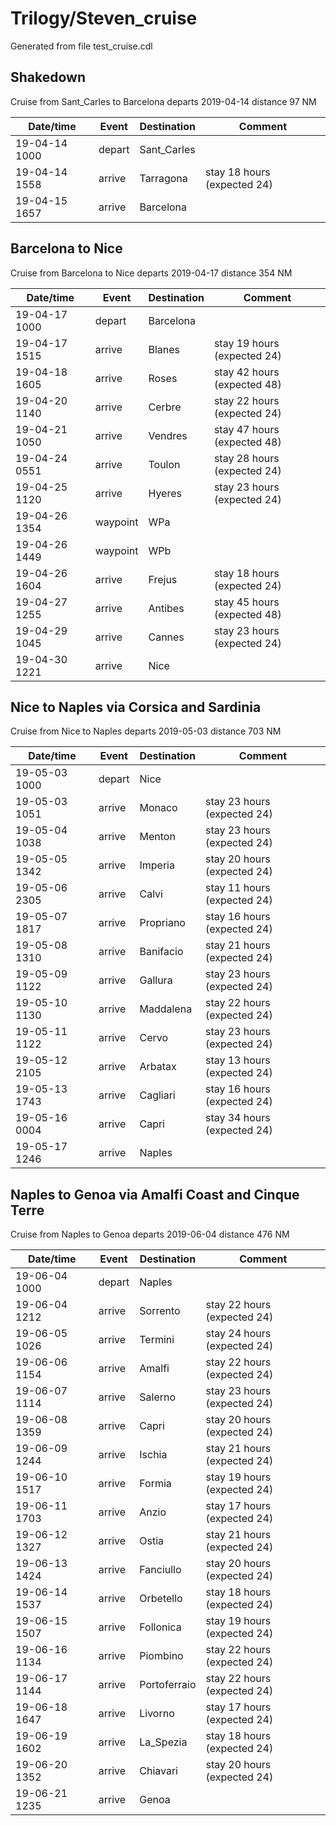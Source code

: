 # Trilogy/Steven_cruise
Generated from file test_cruise.cdl
## Shakedown
Cruise from Sant_Carles to Barcelona departs 2019-04-14 distance 97 NM

Date/time    | Event | Destination | Comment
------------ | ----- | ----------- | ------------------
19-04-14 1000 | depart | Sant_Carles |
19-04-14 1558 | arrive | Tarragona | stay 18 hours (expected 24)
19-04-15 1657 | arrive |  Barcelona |

## Barcelona to Nice
Cruise from Barcelona to Nice departs 2019-04-17 distance 354 NM

Date/time    | Event | Destination | Comment
------------ | ----- | ----------- | ------------------
19-04-17 1000 | depart | Barcelona |
19-04-17 1515 | arrive | Blanes | stay 19 hours (expected 24)
19-04-18 1605 | arrive | Roses | stay 42 hours (expected 48)
19-04-20 1140 | arrive | Cerbre | stay 22 hours (expected 24)
19-04-21 1050 | arrive | Vendres | stay 47 hours (expected 48)
19-04-24 0551 | arrive | Toulon | stay 28 hours (expected 24)
19-04-25 1120 | arrive | Hyeres | stay 23 hours (expected 24)
19-04-26 1354 | waypoint | WPa |
19-04-26 1449 | waypoint | WPb |
19-04-26 1604 | arrive | Frejus | stay 18 hours (expected 24)
19-04-27 1255 | arrive | Antibes | stay 45 hours (expected 48)
19-04-29 1045 | arrive | Cannes | stay 23 hours (expected 24)
19-04-30 1221 | arrive |  Nice |

## Nice to Naples via Corsica and Sardinia
Cruise from Nice to Naples departs 2019-05-03 distance 703 NM

Date/time    | Event | Destination | Comment
------------ | ----- | ----------- | ------------------
19-05-03 1000 | depart | Nice |
19-05-03 1051 | arrive | Monaco | stay 23 hours (expected 24)
19-05-04 1038 | arrive | Menton | stay 23 hours (expected 24)
19-05-05 1342 | arrive | Imperia | stay 20 hours (expected 24)
19-05-06 2305 | arrive | Calvi | stay 11 hours (expected 24)
19-05-07 1817 | arrive | Propriano | stay 16 hours (expected 24)
19-05-08 1310 | arrive | Banifacio | stay 21 hours (expected 24)
19-05-09 1122 | arrive | Gallura | stay 23 hours (expected 24)
19-05-10 1130 | arrive | Maddalena | stay 22 hours (expected 24)
19-05-11 1122 | arrive | Cervo | stay 23 hours (expected 24)
19-05-12 2105 | arrive | Arbatax | stay 13 hours (expected 24)
19-05-13 1743 | arrive | Cagliari | stay 16 hours (expected 24)
19-05-16 0004 | arrive | Capri | stay 34 hours (expected 24)
19-05-17 1246 | arrive |  Naples |

## Naples to Genoa via Amalfi Coast and Cinque Terre
Cruise from Naples to Genoa departs 2019-06-04 distance 476 NM

Date/time    | Event | Destination | Comment
------------ | ----- | ----------- | ------------------
19-06-04 1000 | depart | Naples |
19-06-04 1212 | arrive | Sorrento | stay 22 hours (expected 24)
19-06-05 1026 | arrive | Termini | stay 24 hours (expected 24)
19-06-06 1154 | arrive | Amalfi | stay 22 hours (expected 24)
19-06-07 1114 | arrive | Salerno | stay 23 hours (expected 24)
19-06-08 1359 | arrive | Capri | stay 20 hours (expected 24)
19-06-09 1244 | arrive | Ischia | stay 21 hours (expected 24)
19-06-10 1517 | arrive | Formia | stay 19 hours (expected 24)
19-06-11 1703 | arrive | Anzio | stay 17 hours (expected 24)
19-06-12 1327 | arrive | Ostia | stay 21 hours (expected 24)
19-06-13 1424 | arrive | Fanciullo | stay 20 hours (expected 24)
19-06-14 1537 | arrive | Orbetello | stay 18 hours (expected 24)
19-06-15 1507 | arrive | Follonica | stay 19 hours (expected 24)
19-06-16 1134 | arrive | Piombino | stay 22 hours (expected 24)
19-06-17 1144 | arrive | Portoferraio | stay 22 hours (expected 24)
19-06-18 1647 | arrive | Livorno | stay 17 hours (expected 24)
19-06-19 1602 | arrive | La_Spezia | stay 18 hours (expected 24)
19-06-20 1352 | arrive | Chiavari | stay 20 hours (expected 24)
19-06-21 1235 | arrive |  Genoa |

